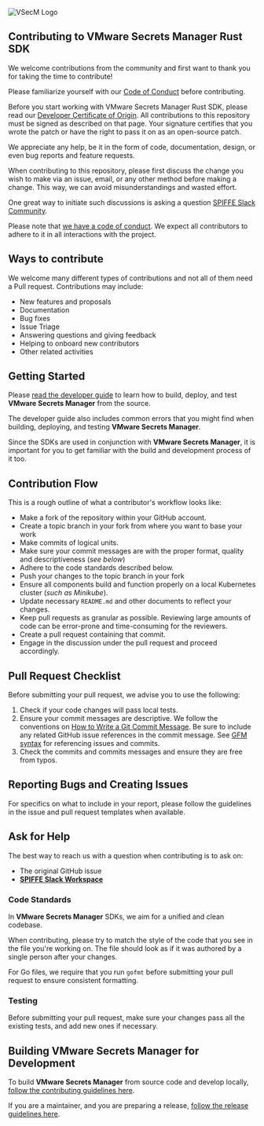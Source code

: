 ![VSecM Logo](https://vsecm.com/vsecm.png)

## Contributing to VMware Secrets Manager Rust SDK

We welcome contributions from the community and first want to thank you for
taking the time to contribute!

Please familiarize yourself with our [Code of Conduct](CODE_OF_CONDUCT.md) 
before contributing.

Before you start working with VMware Secrets Manager Rust SDK, please read our
[Developer Certificate of Origin](https://cla.vmware.com/dco). All contributions
to this repository must be signed as described on that page. Your signature
certifies that you wrote the patch or have the right to pass it on as an
open-source patch.

We appreciate any help, be it in the form of code, documentation, design,
or even bug reports and feature requests.

When contributing to this repository, please first discuss the change you wish
to make via an issue, email, or any other method before making a change.
This way, we can avoid misunderstandings and wasted effort.

One great way to initiate such discussions is asking a question
[SPIFFE Slack Community][slack].

[slack]: https://slack.spiffe.io/ "Join SPIFFE on Slack"

Please note that [we have a code of conduct](CODE_OF_CONDUCT.md). We expect all
contributors to adhere to it in all interactions with the project.

## Ways to contribute

We welcome many different types of contributions and not all of them need a
Pull request. Contributions may include:

* New features and proposals
* Documentation
* Bug fixes
* Issue Triage
* Answering questions and giving feedback
* Helping to onboard new contributors
* Other related activities

## Getting Started

Please [read the developer guide][use-the-source] to
learn how to build, deploy, and test **VMware Secrets Manager** from the
source.

[use-the-source]: https://vsecm.com/documentation/development/use-the-source/

The developer guide also includes common errors that you might find when
building, deploying, and testing **VMware Secrets Manager**. 

Since the SDKs are used in conjunction with **VMware Secrets Manager**, it is
important for you to get familiar with the build and development process of it
too.

## Contribution Flow

This is a rough outline of what a contributor's workflow looks like:

* Make a fork of the repository within your GitHub account.
* Create a topic branch in your fork from where you want to base your work
* Make commits of logical units.
* Make sure your commit messages are with the proper format,
  quality and descriptiveness (*see below*)
* Adhere to the code standards described below.
* Push your changes to the topic branch in your fork
* Ensure all components build and function properly on a local
  Kubernetes cluster (*such as Minikube*).
* Update necessary `README.md` and other documents to reflect your changes.
* Keep pull requests as granular as possible. Reviewing large amounts of code
  can be error-prone and time-consuming for the reviewers.
* Create a pull request containing that commit.
* Engage in the discussion under the pull request and proceed accordingly.

## Pull Request Checklist

Before submitting your pull request, we advise you to use the following:

1. Check if your code changes will pass local tests.
2. Ensure your commit messages are descriptive. We follow the conventions
   on [How to Write a Git Commit Message](http://chris.beams.io/posts/git-commit/).
   Be sure to include any related GitHub issue references in the commit message.
   See [GFM syntax](https://guides.github.com/features/mastering-markdown/#GitHub-flavored-markdown)
   for referencing issues and commits.
3. Check the commits and commits messages and ensure they are free from typos.

## Reporting Bugs and Creating Issues

For specifics on what to include in your report, please follow the guidelines
in the issue and pull request templates when available.

## Ask for Help

The best way to reach us with a question when contributing is to ask on:

* The original GitHub issue
* [**SPIFFE Slack Workspace**][slack-invite]

### Code Standards

In **VMware Secrets Manager** SDKs, we aim for a unified and clean codebase.

When contributing, please try to match the style of the code that you see in
the file you're working on. The file should look as if it was authored by a
single person after your changes.

For Go files, we require that you run `gofmt` before submitting your pull
request to ensure consistent formatting.

### Testing

Before submitting your pull request, make sure your changes pass all the
existing tests, and add new ones if necessary.

## Building VMware Secrets Manager for Development

To build **VMware Secrets Manager** from source code and develop locally,
[follow the contributing guidelines here][contributing].

If you are a maintainer, and you are preparing a release,
[follow the release guidelines here][release].

[contributing]: https://vsecm.com/use-the-source/
[release]: https://vsecm.com/release/
[slack-invite]: https://slack.spiffe.io/ "Join SPIFFE Slack"
